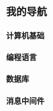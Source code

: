 # 我的导航

## 计算机基础
<BoxCube
  :items="[
    {
      name: '计算机科学',
      link: 'https://cs.weiweixu.cn/',
      icon: { light: 'skill-icons:actix-light', dark: 'skill-icons:actix-dark' },
      tag: '计算机科学',
      desc: '计算机的发展史、二进制、指令和程序、数据结构与算法、人工智能、计算机视觉、自然语言处理等。'
    },
    {
      name: '计组6件套',
      link: 'https://coa6.weiweixu.cn/',
      icon: { light: 'unjs:db0', dark: 'unjs:db0' },
      tag: '计组6件套',
      desc: 'C 语言、计算机组成原理、数据结构和算法、操作系统、计算机网络、设计模式。'
    },
    {
      name: '开源项目',
      link: 'https://open.weiweixu.cn/',
      icon: { light: 'skill-icons:arch-light', dark: 'skill-icons:arch-dark' },
      tag: '开源项目',
      desc: '开源项目对技术发展和创新起到了非常重要的推动作用，很多知名软件，如：Linux、Apache、Mozilla Firefox等都是开源项目，广泛应用于各行各业。'
    },
  ]"
/>

## 编程语言
<BoxCube
  :items="[
    {
      name: 'C/C++',
      link: 'https://cs.weiweixu.cn/',
      icon: { light: 'devicon:cplusplus', dark: 'devicon:cplusplus' },
      tag: 'C/C++',
      desc: 'C 是一种高效的通用编程语言，适合底层开发；C++ 是 C 的扩展，支持面向对象编程，适用于复杂系统和高性能应用。'
    },
    {
      name: 'Java',
      link: 'https://java.weiweixu.cn/',
      icon: { light: 'skill-icons:java-light', dark: 'skill-icons:java-dark' },
      tag: 'Java',
      desc: 'Java 是一种跨平台、面向对象的编程语言，具有高安全性和稳定性，广泛应用于企业级开发、移动应用和网络服务。'
    },
    {
      name: '大数据',
      link: 'https://big-data.weiweixu.cn/',
      icon: { light: 'logos:hadoop', dark: 'logos:hadoop' },
      tag: '大数据',
      desc: '处理和分析海量、多样、高速增长的数据集，以提取有价值的信息，常用于决策支持和预测分析。'
    },
    {
      name: '前端',
      link: 'https://web-design.weiweixu.cn/',
      icon: { light: 'devicon:html5', dark: 'devicon:html5' },
      tag: '前端',
      desc: '构建网页或应用用户界面，涉及 HTML 、CSS 和 JavaScript 等技术，重点在于设计和优化用户体验。'
    },
    {
      name: '云原生',
      link: 'https://linux.weiweixu.cn/',
      icon: { light: 'skill-icons:kubernetes', dark: 'skill-icons:kubernetes' },
      tag: '云原生',
      desc: '云原生是一种基于云计算的架构理念，通过容器、微服务、DevOps 和动态编排技术构建可扩展、高效和弹性的应用系统。'
    },
    {
      name: 'Go',
      link: 'https://go.weiweixu.cn/',
      icon: { light: 'devicon:go', dark: 'devicon:go' },
      tag: 'Go',
      desc: 'Go（Golang）是一种开源、静态类型的编程语言，注重简洁、高效和并发性能，广泛用于云计算和分布式系统开发。'
    },
    {
      name: 'Python',
      link: 'https://python.weiweixu.cn/',
      icon: { light: 'logos:python', dark: 'logos:python' },
      tag: 'Python',
      desc: 'Python 是一种简洁易用的高级编程语言，支持多种编程范式，广泛应用于人工智能、 Web 开发和自动化等领域。'
    },
    {
      name: 'Rust',
      link: 'https://rust.weiweixu.cn/',
      icon: { light: 'logos:rust', dark: 'skill-icons:rust' },
      tag: 'Rust',
      desc: 'Rust 是一门注重安全性和性能的系统编程语言，通过独特的所有权机制实现内存安全，适用于高性能和并发应用开发。'
    },
    {
      name: '嵌入式开发',
      link: 'https://emb.weiweixu.cn/',
      icon: { light: 'skill-icons:raspberrypi-light', dark: 'skill-icons:raspberrypi-dark' },
      tag: '嵌入式开发',
      desc: '嵌入式开发涵盖硬件接口设计、驱动编写、RTOS 开发和应用实现，广泛用于消费电子、工业控制、汽车电子等领域。'
    }
  ]"
/>


## 数据库
<BoxCube
  :items="[
    {
      name: 'MySQL',
      link: 'https://mysql.weiweixu.cn/',
      icon: { light: 'skill-icons:mysql-light', dark: 'skill-icons:mysql-dark' },
      tag: 'MySQL',
      desc: 'MySQL 是开源关系型数据库，性能高，支持SQL查询，广泛用于应用开发和数据管理。'
    },
    {
      name: 'Redis',
      link: 'https://redis.weiweixu.cn/',
      icon: { light: 'devicon:redis', dark: 'devicon:redis' },
      tag: 'Redis',
      desc: 'Redis 是高性能的开源内存数据库，支持多种数据结构，常用于缓存、队列和实时数据处理。'
    }
  ]"
/>

## 消息中间件
<BoxCube
  :items="[
    {
      name: 'RabbitMQ',
      link: 'https://rabbitmq.weiweixu.cn/',
      icon: { light: 'skill-icons:rabbitmq-light', dark: 'skill-icons:rabbitmq-dark' },
      tag: 'RabbitMQ',
      desc: '基于 Erlang 语言开发，支持多种协议，性能优异，延迟低，适用于对并发和实时性要求较高的场景。'
    },
    {
      name: 'Kafka',
      link: 'https://kafka.weiweixu.cn/',
      icon: { light: 'logos:kafka-icon', dark: 'logos:kafka-icon' },
      tag: 'Kafka',
      desc: '高吞吐量的分布式发布订阅消息系统，适用于日志收集和大数据处理等场景。'
    },
    {
      name: 'ZeroMQ',
      link: 'https://zeromq.weiweixu.cn/',
      image: 'https://www.weiweixu.cn/logo/ZeroMQ.svg',
      tag: 'ZeroMQ',
      desc: '高性能消息库，提供多种通信模式，适用于需要高吞吐量和低延迟的场景。'
    },
    {
      name: 'RocketMQ',
      link: 'https://rocketmq.weiweixu.cn/',
      image: 'https://www.weiweixu.cn/logo/RocketMQ.svg',
      tag: 'RocketMQ',
      desc: '阿里巴巴开源的分布式消息中间件，支持高可靠性和高可用性，适用于金融、电商等领域。'
    },
    {
      name: 'Pulsar',
      link: 'https://pulsar.weiweixu.cn/',
      image: 'https://www.weiweixu.cn/logo/Pulsar.svg',
      tag: 'Pulsar',
      desc: 'Apache 基金会的分布式消息系统，支持多租户和持久化存储，适用于云原生应用。'
    },
    {
      name: 'NSQ',
      link: 'https://msq.weiweixu.cn/',
      image: 'https://www.weiweixu.cn/logo/NSQ.png',
      tag: 'NSQ',
      desc: '实时分布式消息平台，设计简单，易于部署和运维，适用于实时消息处理。'
    },
    {
      name: 'EMQX',
      link: 'https://emqx.weiweixu.cn/',
      image: 'https://www.weiweixu.cn/logo/EMQX.svg',
      tag: 'EMQX',
      desc: '高性能、开源的分布式 MQTT 消息中间件，支持多种协议，广泛应用于物联网、车联网和实时消息系统。'
    }
  ]"
/>